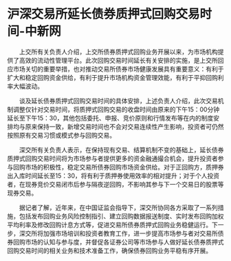 # 沪深交易所延长债券质押式回购交易时间-中新网

　　上交所有关负责人介绍，上交所债券质押式回购业务开展以来，为市场机构提供了高效的流动性管理平台。此次回购交易时间延长有关安排的实施，是上交所回应市场关切的重要举措，也对推动交易所债券市场健康发展具有重要意义：有利于扩大和稳定回购资金供给，有利于提升市场机构资金管理效能，有利于平抑回购利率大幅波动。

　　谈及延长债券质押式回购交易时间的具体安排，上述负责人介绍，此次交易机制调整仅针对交易时间，将质押式回购交易的收盘时间由原来的下午15：00分钟延长至下午15：30，其他包括委托、申报、竞价原则和行情发布等在内的制度安排均与原来保持一致，新增交易时间也不会对交易连续性产生影响，投资者可仍然按照原有交易习惯或模式参与回购交易。

　　深交所有关负责人表示，在保持现有交易、结算机制不变的基础上，延长债券质押式回购交易时间将为市场参与者提供更多的资金融通撮合机会，提升投资者参与回购市场的积极性，稳定交易所债券回购市场资金供给。对于正回购方，质押券出入库时间延长至15：30，将有利于质押券使用效率的相对提升；对于个人投资者，在现券竞价交易闭市后参与隔夜逆回购，不影响其参与下一个交易日的股票等现券交易。

　　据记者了解，近年来，在中国证监会指导下，深交所协同各方采取了一系列措施，包括发布回购业务风险控制指引、建立回购数据报送制度、实时发布回购加权平均利率及修改回购计息方式等，促进交易所债券质押式回购业务稳健运行。下一步，深交所将加强市场培训和投资者教育工作，进一步提高市场参与者对交易所债券回购市场的认知与参与度，并督促各证券公司等市场参与人做好延长债券质押式回购交易时间的相关业务和技术准备工作，确保债券回购业务平稳有序开展。
